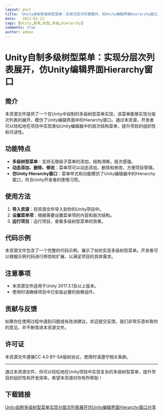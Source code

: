 ```yaml
---
layout: post
title: "Unity自制多级树型菜单：实现分层次列表展开，仿Unity编辑界面Hierarchy窗口"
date:   2021-01-12
tags: [Unity,菜单,树型,多级,Hierarchy]
comments: true
author: admin
---
```

# Unity自制多级树型菜单：实现分层次列表展开，仿Unity编辑界面Hierarchy窗口

## 简介

本资源文件提供了一个在Unity中自制的多级树型菜单实现，该菜单能够实现分层次列表的展开，模仿了Unity编辑界面中的Hierarchy窗口。通过本资源，开发者可以轻松地在项目中实现类似Unity编辑器中的层次结构菜单，提升项目的组织性和可读性。

## 功能特点

- **多级树型菜单**：支持无限级子菜单的添加，结构清晰，层次感强。
- **动态添加、删除、修改**：菜单项可以动态添加、删除和修改，方便项目管理。
- **仿Unity Hierarchy窗口**：菜单样式和功能模仿了Unity编辑器中的Hierarchy窗口，符合Unity开发者的使用习惯。

## 使用方法

1. **导入资源**：将资源文件导入到你的Unity项目中。
2. **设置菜单项**：根据需要设置菜单项的内容和层次结构。
3. **运行项目**：运行项目，查看多级树型菜单的效果。

## 代码示例

本资源文件包含了一个完整的代码示例，展示了如何实现多级树型菜单。开发者可以根据示例代码进行修改和扩展，以满足项目的具体需求。

## 注意事项

- 本资源文件适用于Unity 2017.3.1及以上版本。
- 使用时请确保项目中已安装必要的依赖组件。

## 贡献与反馈

如果你在使用过程中遇到问题或有改进建议，欢迎提交反馈。我们非常乐意听取你的意见，并不断改进本资源文件。

## 许可证

本资源文件遵循CC 4.0 BY-SA版权协议，使用时请遵守相关条款。

---

通过本资源文件，你可以轻松地在Unity项目中实现复杂的多级树型菜单，提升项目的组织性和开发效率。希望本资源对你有所帮助！

## 下载链接

[Unity自制多级树型菜单实现分层次列表展开仿Unity编辑界面Hierarchy窗口分享](https://pan.quark.cn/s/e2be7c208164)